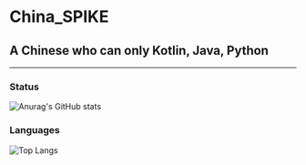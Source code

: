 # ****China_SPIKE****

## **A Chinese who can only Kotlin, Java, Python**


---

### Status

![Anurag's GitHub stats](https://github-readme-stats.vercel.app/api?username=spikego&show_icons=true&theme=radical)

### Languages
![Top Langs](https://github-readme-stats.vercel.app/api/top-langs/?username=spikego)
